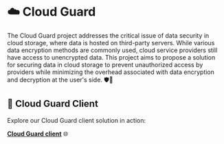 # ☁️ Cloud Guard 

The Cloud Guard project addresses the critical issue of data security in cloud storage, where data is hosted on third-party servers. While various data encryption methods are commonly used, cloud service providers still have access to unencrypted data. This project aims to propose a solution for securing data in cloud storage to prevent unauthorized access by providers while minimizing the overhead associated with data encryption and decryption at the user's side. 🛡️💾

## 🚀 Cloud Guard Client

Explore our Cloud Guard client solution in action:

[**Cloud Guard client**](https://auth.cloud-guard.app/) 🌐 
